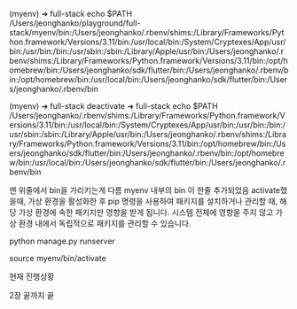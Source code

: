 (myenv) ➜  full-stack echo $PATH   
/Users/jeonghanko/playground/full-stack/myenv/bin:/Users/jeonghanko/.rbenv/shims:/Library/Frameworks/Python.framework/Versions/3.11/bin:/usr/local/bin:/System/Cryptexes/App/usr/bin:/usr/bin:/bin:/usr/sbin:/sbin:/Library/Apple/usr/bin:/Users/jeonghanko/.rbenv/shims:/Library/Frameworks/Python.framework/Versions/3.11/bin:/opt/homebrew/bin:/Users/jeonghanko/sdk/flutter/bin:/Users/jeonghanko/.rbenv/bin:/opt/homebrew/bin:/usr/local/bin:/Users/jeonghanko/sdk/flutter/bin:/Users/jeonghanko/.rbenv/bin

(myenv) ➜  full-stack deactivate
➜  full-stack echo $PATH
/Users/jeonghanko/.rbenv/shims:/Library/Frameworks/Python.framework/Versions/3.11/bin:/usr/local/bin:/System/Cryptexes/App/usr/bin:/usr/bin:/bin:/usr/sbin:/sbin:/Library/Apple/usr/bin:/Users/jeonghanko/.rbenv/shims:/Library/Frameworks/Python.framework/Versions/3.11/bin:/opt/homebrew/bin:/Users/jeonghanko/sdk/flutter/bin:/Users/jeonghanko/.rbenv/bin:/opt/homebrew/bin:/usr/local/bin:/Users/jeonghanko/sdk/flutter/bin:/Users/jeonghanko/.rbenv/bin


맨 위줄에서 bin을 가리키는게 다름 myenv 내부의 bin 이 한줄 추가되었음 activate했을때,
가상 환경을 활성화한 후 pip 명령을 사용하여 패키지를 설치하거나 관리할 때, 해당 가상 환경에 속한 패키지만 영향을 받게 됩니다. 시스템 전체에 영향을 주지 않고 가상 환경 내에서 독립적으로 패키지를 관리할 수 있습니다.

python manage.py runserver

source myenv/bin/activate


현재 진행상황

2장 끝까지 끝